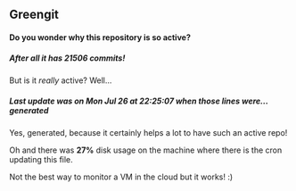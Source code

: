 ## Greengit

#### Do you wonder why this repository is so active?

##### After all it has 21506 commits!

But is it *really* active? Well...

##### Last update was on Mon Jul 26 at 22:25:07 when those lines were... generated

Yes, generated, because it certainly helps a lot to have such an active repo!

Oh and there was **27%** disk usage on the machine
where there is the cron updating this file.

Not the best way to monitor a VM in the cloud but it works! :)

